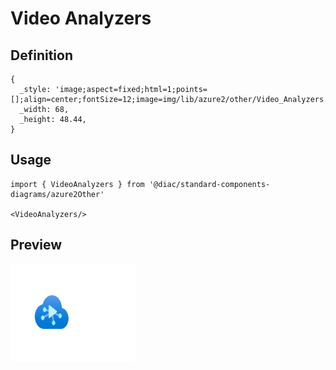 # Video Analyzers

## Definition

```
{
  _style: 'image;aspect=fixed;html=1;points=[];align=center;fontSize=12;image=img/lib/azure2/other/Video_Analyzers.svg;strokeColor=none;',
  _width: 68,
  _height: 48.44,
}
```

## Usage

```
import { VideoAnalyzers } from '@diac/standard-components-diagrams/azure2Other'

<VideoAnalyzers/>
```

## Preview

<img src="./video-analyzers.png" width="200"/>
